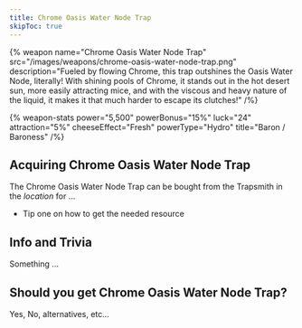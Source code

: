 ```yaml
---
title: Chrome Oasis Water Node Trap
skipToc: true
---
```


{% weapon
 name="Chrome Oasis Water Node Trap"
 src="/images/weapons/chrome-oasis-water-node-trap.png"
 description="Fueled by flowing Chrome, this trap outshines the Oasis Water Node, literally! With shining pools of Chrome, it stands out in the hot desert sun, more easily attracting mice, and with the viscous and heavy nature of the liquid, it makes it that much harder to escape its clutches!"
/%}

{% weapon-stats
 power="5,500"
 powerBonus="15%"
 luck="24"
 attraction="5%"
 cheeseEffect="Fresh"
 powerType="Hydro"
 title="Baron / Baroness"
/%}

## Acquiring Chrome Oasis Water Node Trap

The Chrome Oasis Water Node Trap can be bought from the Trapsmith in the *location* for ...

- Tip one on how to get the needed resource

## Info and Trivia

Something ...

## Should you get Chrome Oasis Water Node Trap?

Yes, No, alternatives, etc...
